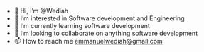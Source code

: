 - 👋 Hi, I’m @Wediah
- 👀 I’m interested in Software development and Engineering 
- 🌱 I’m currently learning software development
- 💞️ I’m looking to collaborate on anything software development
- 📫 How to reach me emmanuelwediah@gmail.com

<!---
Wediah/Wediah is a ✨ special ✨ repository because its `README.md` (this file) appears on your GitHub profile.
You can click the Preview link to take a look at your changes.
--->

